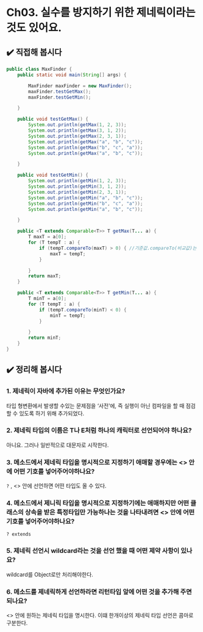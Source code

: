 # Ch03. 실수를 방지하기 위한 제네릭이라는 것도 있어요.

## ✔️ 직접해 봅시다

```java
public class MaxFinder {
    public static void main(String[] args) {

        MaxFinder maxFinder = new MaxFinder();
        maxFinder.testGetMax();
        maxFinder.testGetMin();

    }

    public void testGetMax() {
        System.out.println(getMax(1, 2, 3));
        System.out.println(getMax(3, 1, 2));
        System.out.println(getMax(2, 3, 1));
        System.out.println(getMax("a", "b", "c"));
        System.out.println(getMax("b", "c", "a"));
        System.out.println(getMax("a", "b", "c"));

    }

    public void testGetMin() {
        System.out.println(getMin(1, 2, 3));
        System.out.println(getMin(3, 1, 2));
        System.out.println(getMin(2, 3, 1));
        System.out.println(getMin("a", "b", "c"));
        System.out.println(getMin("b", "c", "a"));
        System.out.println(getMin("a", "b", "c"));

    }

    public <T extends Comparable<T>> T getMax(T... a) {
        T maxT = a[0];
        for (T tempT : a) {
            if (tempT.compareTo(maxT) > 0) { //기준값.compareTo(비교값)는 기준값과 비교대상이 동일하면 0 , 기준값이 작으면 -1. 크면 1을 리턴한다.
                maxT = tempT;
            }

        }
        return maxT;
    }

    public <T extends Comparable<T>> T getMin(T... a) {
        T minT = a[0];
        for (T tempT : a) {
            if (tempT.compareTo(minT) < 0) {
                minT = tempT;
            }

        }
        return minT;
    }
}
```

## ✔️ 정리해 봅시다

### 1.  제네릭이 자바에 추가된 이유는 무엇인가요?

타입 형변환에서 발생할 수있는 문제점을 ‘사전’에, 즉 실행이 아닌 컴파일을 할 때 점검할 수 있도록 하기 위해 추가되었다.

### 2. 제네릭 타입의 이름은 T나 E처럼 하나의 캐릭터로 선언되어야 하나요?

아니요. 그러나 일반적으로 대문자로 시작한다.

### 3. 메소드에서 제네릭 타입을 명시적으로 지정하기 애매할 경우에는 <> 안에 어떤 기호를 넣어주어야하나요?

`?` , <> 안에 선언하면 어떤 타입도 올 수 있다.

### 4. 메소드에서 제니릭 타입을 명시적으로 지정하기에는 애매하지만 어떤 클래스의 상속을 받은 특정타입만 가능하나는 것을 나타내려면 <> 안에 어떤 기호를 넣어주어야하나요?

`? extends`

### 5. 제네릭 선언시 wildcard라는 것을 선언 했을 때 어떤 제약 사항이 있나요?

wildcard를 Object로만 처리해야한다.

### 6. 메소드를 제네릭하게 선언하라면 리턴타입 앞에 어떤 것을 추가해 주면 되나요?

<>  안에 원하는 제네릭 타입을 명시한다. 이떄 한개이상의 제네릭 타입 선언은 콤마로 구분한다.